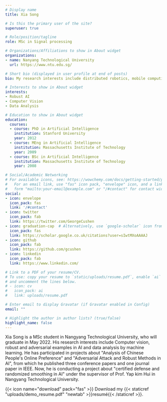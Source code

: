 ```yaml
---
# Display name
title: Xia Song

# Is this the primary user of the site?
superuser: true

# Role/position/tagline
role: MSc in Signal processing

# Organizations/Affiliations to show in About widget
organizations:
- name: Nanyang Technological University
  url: https://www.ntu.edu.sg/

# Short bio (displayed in user profile at end of posts)
bio: My research interests include distributed robotics, mobile computing and programmable matter.

# Interests to show in About widget
interests:
- Robust AI
- Computer Vision
- Data Analysis

# Education to show in About widget
education:
  courses:
  - course: PhD in Artificial Intelligence
    institution: Stanford University
    year: 2012
  - course: MEng in Artificial Intelligence
    institution: Massachusetts Institute of Technology
    year: 2009
  - course: BSc in Artificial Intelligence
    institution: Massachusetts Institute of Technology
    year: 2008

# Social/Academic Networking
# For available icons, see: https://wowchemy.com/docs/getting-started/page-builder/#icons
#   For an email link, use "fas" icon pack, "envelope" icon, and a link in the
#   form "mailto:your-email@example.com" or "/#contact" for contact widget.
social:
- icon: envelope
  icon_pack: fas
  link: '/#contact'
- icon: twitter
  icon_pack: fab
  link: https://twitter.com/GeorgeCushen
- icon: graduation-cap  # Alternatively, use `google-scholar` icon from `ai` icon pack
  icon_pack: fas
  link: https://scholar.google.co.uk/citations?user=sIwtMXoAAAAJ
- icon: github
  icon_pack: fab
  link: https://github.com/gcushen
- icon: linkedin
  icon_pack: fab
  link: https://www.linkedin.com/

# Link to a PDF of your resume/CV.
# To use: copy your resume to `static/uploads/resume.pdf`, enable `ai` icons in `params.toml`, 
# and uncomment the lines below.
# - icon: cv
#   icon_pack: ai
#   link: uploads/resume.pdf

# Enter email to display Gravatar (if Gravatar enabled in Config)
email: ""

# Highlight the author in author lists? (true/false)
highlight_name: false
---
```


Xia Song is a MSc student in Nangyang Technological University, who will graduate in May 2022. His research interests include Computer vision, robust and adversarial examples in AI and data analysis by machine learning. He has participated in projects about "Analysis of Chinese People's Online Preference" and "Adversarial Attack and Robust Methods in AI", from which he published three conference papers and one journal paper in IEEE. Now, he is conducting a project about "certified defense and randomized smoothing in AI" under the supervisor of Prof. Yap kim Hui in Nangyang Technological University. 

{{< icon name="download" pack="fas" >}} Download my {{< staticref "uploads/demo_resume.pdf" "newtab" >}}resumé{{< /staticref >}}.
